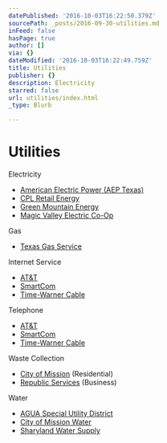 ```yaml
---
datePublished: '2016-10-03T16:22:50.379Z'
sourcePath: _posts/2016-09-30-utilities.md
inFeed: false
hasPage: true
author: []
via: {}
dateModified: '2016-10-03T16:22:49.759Z'
title: Utilities
publisher: {}
description: Electricity
starred: false
url: utilities/index.html
_type: Blurb

---
```

# Utilities

Electricity

* [American Electric Power (AEP Texas)][0]
* [CPL Retail Energy][1]
* [Green Mountain Energy][2]
* [Magic Valley Electric Co-Op][3]

Gas

* [Texas Gas Service][4]

Internet Service

* [AT&T][5]
* [SmartCom][6]
* [Time-Warner Cable][7]

Telephone

* [AT&T][8]
* [SmartCom][9]
* [Time-Warner Cable][7]

Waste Collection

* [City of Mission][10] (Residential)
* [Republic Services][11] (Business)

Water

* [AGUA Special Utility District][12]
* [City of Mission Water][13]
* [Sharyland Water Supply][14]

[0]: https://www.aeptexas.com/ "AEP Texas"
[1]: https://www.cplretailenergy.com/ "CPL Retail Energy"
[2]: https://www.greenmountainenergy.com/ "Green Mountain Energy"
[3]: http://www.magicvalley.coop/ "Magic Valley Electric Co-Operative"
[4]: https://www.texasgasservice.com/ "Texas Gas Service"
[5]: https://www.att.com/ "AT&T Internet"
[6]: http://smartcomtelephone.com/ "SmartCom Internet"
[7]: https://www.timewarnercable.com/en/residential.html "Time Warner Cable"
[8]: http://www.att.com/ "AT&T Phone Service"
[9]: http://smartcomtelephone.com/ "SmartCom Telephone"
[10]: http://missiontexas.us/city-departments/public-works/trash-recycling/ "City of Mission Trash & Recycling"
[11]: https://www.republicservices.com/locations/texas/mission "Republic Services"
[12]: http://www.aguasud.com/ "AGUA SUD"
[13]: http://missiontexas.us/city-departments/utility-billing-collections/ "City of Mission Water Dept"
[14]: http://www.sharylandwater.com/ "Sharyland Water Supply Corporation"
